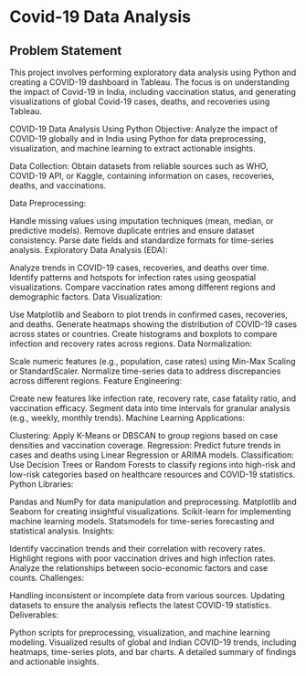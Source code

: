 # Covid-19 Data Analysis

## Problem Statement

This project involves performing exploratory data analysis using Python and creating a COVID-19 dashboard in Tableau. The focus is on understanding the impact of Covid-19 in India, including vaccination status, and generating visualizations of global Covid-19 cases, deaths, and recoveries using Tableau.

COVID-19 Data Analysis Using Python
Objective: Analyze the impact of COVID-19 globally and in India using Python for data preprocessing, visualization, and machine learning to extract actionable insights.

Data Collection: Obtain datasets from reliable sources such as WHO, COVID-19 API, or Kaggle, containing information on cases, recoveries, deaths, and vaccinations.

Data Preprocessing:

Handle missing values using imputation techniques (mean, median, or predictive models).
Remove duplicate entries and ensure dataset consistency.
Parse date fields and standardize formats for time-series analysis.
Exploratory Data Analysis (EDA):

Analyze trends in COVID-19 cases, recoveries, and deaths over time.
Identify patterns and hotspots for infection rates using geospatial visualizations.
Compare vaccination rates among different regions and demographic factors.
Data Visualization:

Use Matplotlib and Seaborn to plot trends in confirmed cases, recoveries, and deaths.
Generate heatmaps showing the distribution of COVID-19 cases across states or countries.
Create histograms and boxplots to compare infection and recovery rates across regions.
Data Normalization:

Scale numeric features (e.g., population, case rates) using Min-Max Scaling or StandardScaler.
Normalize time-series data to address discrepancies across different regions.
Feature Engineering:

Create new features like infection rate, recovery rate, case fatality ratio, and vaccination efficacy.
Segment data into time intervals for granular analysis (e.g., weekly, monthly trends).
Machine Learning Applications:

Clustering: Apply K-Means or DBSCAN to group regions based on case densities and vaccination coverage.
Regression: Predict future trends in cases and deaths using Linear Regression or ARIMA models.
Classification: Use Decision Trees or Random Forests to classify regions into high-risk and low-risk categories based on healthcare resources and COVID-19 statistics.
Python Libraries:

Pandas and NumPy for data manipulation and preprocessing.
Matplotlib and Seaborn for creating insightful visualizations.
Scikit-learn for implementing machine learning models.
Statsmodels for time-series forecasting and statistical analysis.
Insights:

Identify vaccination trends and their correlation with recovery rates.
Highlight regions with poor vaccination drives and high infection rates.
Analyze the relationships between socio-economic factors and case counts.
Challenges:

Handling inconsistent or incomplete data from various sources.
Updating datasets to ensure the analysis reflects the latest COVID-19 statistics.
Deliverables:

Python scripts for preprocessing, visualization, and machine learning modeling.
Visualized results of global and Indian COVID-19 trends, including heatmaps, time-series plots, and bar charts.
A detailed summary of findings and actionable insights.

